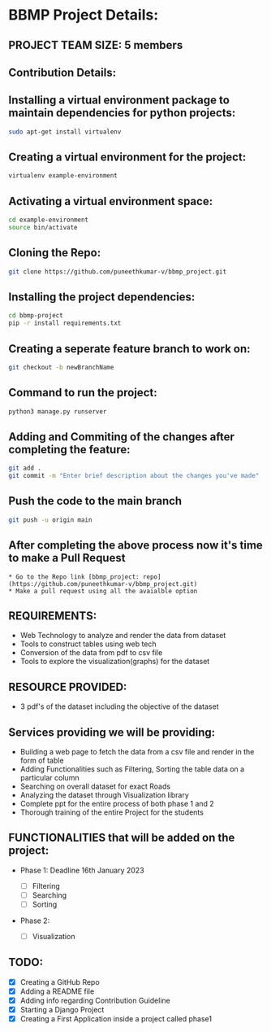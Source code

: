 # BBMP Project Details:

## PROJECT TEAM SIZE: 5 members

## Contribution Details:

## Installing a virtual environment package to maintain dependencies for python projects:

```sh
sudo apt-get install virtualenv
```

## Creating a virtual environment for the project:

```sh
virtualenv example-environment
```

## Activating a virtual environment space:

```sh
cd example-environment
source bin/activate
```

## Cloning the Repo:

```sh
git clone https://github.com/puneethkumar-v/bbmp_project.git
```

## Installing the project dependencies:

```sh
cd bbmp-project
pip -r install requirements.txt
```

## Creating a seperate feature branch to work on:

```sh
git checkout -b newBranchName
```

## Command to run the project:

```sh
python3 manage.py runserver
```

## Adding and Commiting of the changes after completing the feature:

```sh
git add .
git commit -m "Enter brief description about the changes you've made"
```

## Push the code to the main branch

```sh
git push -u origin main
```

## After completing the above process now it's time to make a Pull Request

    * Go to the Repo link [bbmp_project: repo](https://github.com/puneethkumar-v/bbmp_project.git)
    * Make a pull request using all the avaialble option

## REQUIREMENTS:

- Web Technology to analyze and render the data from dataset
- Tools to construct tables using web tech
- Conversion of the data from pdf to csv file
- Tools to explore the visualization(graphs) for the dataset

## RESOURCE PROVIDED:

- 3 pdf's of the dataset including the objective of the dataset

## Services providing we will be providing:

- Building a web page to fetch the data from a csv file and render in the form of table
- Adding Functionalities such as Filtering, Sorting the table data on a particular column
- Searching on overall dataset for exact Roads
- Analyzing the dataset through Visualization library
- Complete ppt for the entire process of both phase 1 and 2
- Thorough training of the entire Project for the students

## FUNCTIONALITIES that will be added on the project:

- Phase 1: Deadline 16th January 2023

  - [ ] Filtering
  - [ ] Searching
  - [ ] Sorting

- Phase 2:
  - [ ] Visualization

## TODO:

- [x] Creating a GitHub Repo
- [x] Adding a README file
- [x] Adding info regarding Contribution Guideline
- [x] Starting a Django Project
- [x] Creating a First Application inside a project called phase1
